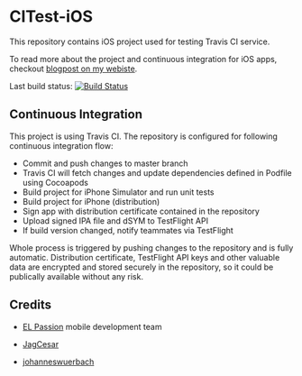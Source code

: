 CITest-iOS
==========

This repository contains iOS project used for testing Travis CI service.

To read more about the project and continuous integration for iOS apps, checkout [blogpost on my webiste](http://darrarski.pl/2014/06/ios-continuous-integration/).

Last build status: 
[![Build Status](https://travis-ci.org/darrarski/CITest-iOS.svg?branch=master)](https://travis-ci.org/darrarski/CITest-iOS)

## Continuous Integration

This project is using Travis CI. The repository is configured for following continuous integration flow:

- Commit and push changes to master branch
- Travis CI will fetch changes and update dependencies defined in Podfile using Cocoapods
- Build project for iPhone Simulator and run unit tests
- Build project for iPhone (distribution)
- Sign app with distribution certificate contained in the repository
- Upload signed IPA file and dSYM to TestFlight API
- If build version changed, notify teammates via TestFlight

Whole process is triggered by pushing changes to the repository and is fully automatic. Distribution certificate, TestFlight API keys and other valuable data are encrypted and stored securely in the repository, so it could be publically available without any risk.

## Credits

- [EL Passion](http://www.elpassion.pl) mobile development team

- [JagCesar](https://gist.github.com/JagCesar/a6283bc2cb2f439b3a1d)

- [johanneswuerbach](https://gist.github.com/johanneswuerbach/5559514)
